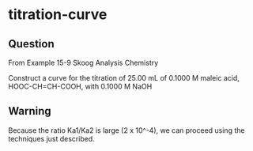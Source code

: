 # titration-curve
## Question
From Example 15-9 Skoog Analysis Chemistry

Construct a curve for the titration of 25.00 mL of 0.1000 M maleic acid, HOOC-CH=CH-COOH, with 0.1000 M NaOH

## Warning
Because the ratio Ka1/Ka2 is large (2 x 10^-4), we can proceed using the techniques just described.

